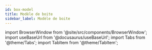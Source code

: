 ```yaml
---
id: box-model
title: Modèle de boite
sidebar_label: Modèle de boite
---
```


import BrowserWindow from '@site/src/components/BrowserWindow';
import useBaseUrl from '@docusaurus/useBaseUrl';
import Tabs from '@theme/Tabs';
import TabItem from '@theme/TabItem';
